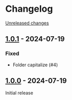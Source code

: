 # Changelog 

[Unreleased changes](https://github.com/rapidez/sentry/compare/1.0.1...1.0.1)
## [1.0.1](https://github.com/rapidez/sentry/releases/tag/1.0.1) - 2024-07-19

### Fixed

- Folder capitalize (#4)

## [1.0.0](https://github.com/rapidez/sentry/releases/tag/1.0.0) - 2024-07-19

Initial release


